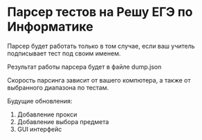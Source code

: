 # Парсер тестов на Решу ЕГЭ по Информатике

Парсер будет работать только в том случае, если ваш учитель подписывает тест под своим именем.

Результат работы парсера будет в файле dump.json

Скорость парсинга зависит от вашего компютера, а также от выбранного диапазона по тестам.




Будущие обновления:
1. Добавление прокси
2. Добавление выбора предмета
3. GUI интерфейс
